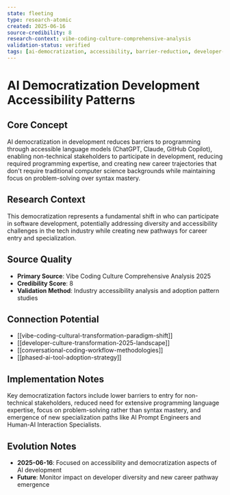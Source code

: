 ```yaml
---
state: fleeting
type: research-atomic
created: 2025-06-16
source-credibility: 8
research-context: vibe-coding-culture-comprehensive-analysis
validation-status: verified
tags: [ai-democratization, accessibility, barrier-reduction, developer-diversity, skill-evolution]
---
```


# AI Democratization Development Accessibility Patterns

## Core Concept

AI democratization in development reduces barriers to programming through accessible language models (ChatGPT, Claude, GitHub Copilot), enabling non-technical stakeholders to participate in development, reducing required programming expertise, and creating new career trajectories that don't require traditional computer science backgrounds while maintaining focus on problem-solving over syntax mastery.

## Research Context

This democratization represents a fundamental shift in who can participate in software development, potentially addressing diversity and accessibility challenges in the tech industry while creating new pathways for career entry and specialization.

## Source Quality

- **Primary Source**: Vibe Coding Culture Comprehensive Analysis 2025
- **Credibility Score**: 8
- **Validation Method**: Industry accessibility analysis and adoption pattern studies

## Connection Potential

- [[vibe-coding-cultural-transformation-paradigm-shift]]
- [[developer-culture-transformation-2025-landscape]]
- [[conversational-coding-workflow-methodologies]]
- [[phased-ai-tool-adoption-strategy]]

## Implementation Notes

Key democratization factors include lower barriers to entry for non-technical stakeholders, reduced need for extensive programming language expertise, focus on problem-solving rather than syntax mastery, and emergence of new specialization paths like AI Prompt Engineers and Human-AI Interaction Specialists.

## Evolution Notes

- **2025-06-16**: Focused on accessibility and democratization aspects of AI development
- **Future**: Monitor impact on developer diversity and new career pathway emergence